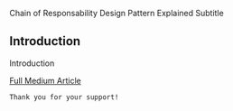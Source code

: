 Chain of Responsability Design Pattern Explained
Subtitle

## Introduction
Introduction

[Full Medium Article](https://medium.com/@fedcal)


```
Thank you for your support!
```

